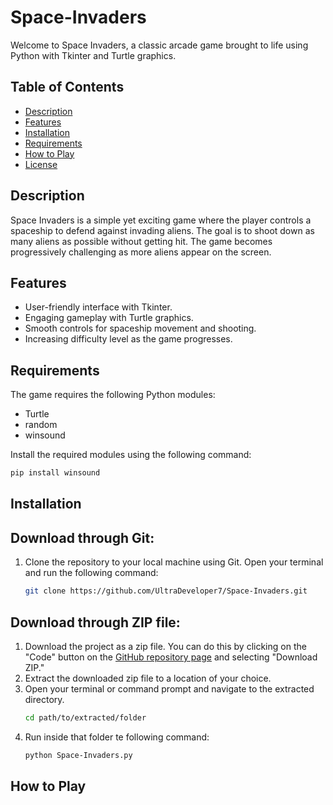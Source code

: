 # Space-Invaders

Welcome to Space Invaders, a classic arcade game brought to life using Python with Tkinter and Turtle graphics.

## Table of Contents
- [Description](#description)
- [Features](#features)
- [Installation](#installation)
- [Requirements](#requirements)
- [How to Play](#how-to-play)
- [License](#license)

## Description

Space Invaders is a simple yet exciting game where the player controls a spaceship to defend against invading aliens. The goal is to shoot down as many aliens as possible without getting hit. The game becomes progressively challenging as more aliens appear on the screen.

## Features

- User-friendly interface with Tkinter.
- Engaging gameplay with Turtle graphics.
- Smooth controls for spaceship movement and shooting.
- Increasing difficulty level as the game progresses.

## Requirements
The game requires the following Python modules:

- Turtle
- random
- winsound

Install the required modules using the following command:
```bash
pip install winsound
```

## Installation

## Download through Git:
1. Clone the repository to your local machine using Git. Open your terminal and run the following command:
   ```bash
   git clone https://github.com/UltraDeveloper7/Space-Invaders.git
   ```
## Download through ZIP file:
1. Download the project as a zip file. You can do this by clicking on the "Code" button on the [GitHub repository page](https://github.com/your-username/space-invaders) and selecting "Download ZIP."
2. Extract the downloaded zip file to a location of your choice.
3. Open your terminal or command prompt and navigate to the extracted directory.
   ```bash
   cd path/to/extracted/folder
   ```
4. Run inside that folder te following command:
   ```bash
   python Space-Invaders.py
   ```
   
## How to Play





